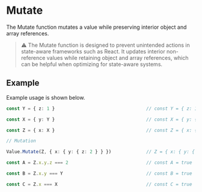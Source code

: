 # Mutate

The Mutate function mutates a value while preserving interior object and array references.

> ⚠️ The Mutate function is designed to prevent unintended actions in state-aware frameworks such as React. It updates interior non-reference values while retaining object and array references, which can be helpful when optimizing for state-aware systems.

## Example

Example usage is shown below.

```typescript
const Y = { z: 1 }                                  // const Y = { z: 1 }

const X = { y: Y }                                  // const X = { y: { z: 1 } }

const Z = { x: X }                                  // const Z = { x: { y: { z: 1 } } }

// Mutation

Value.Mutate(Z, { x: { y: { z: 2 } } })             // Z = { x: { y: { z: 2 } } }

const A = Z.x.y.z === 2                             // const A = true

const B = Z.x.y === Y                               // const B = true

const C = Z.x === X                                 // const C = true
```